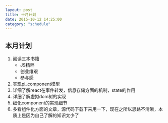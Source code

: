 ```yaml
---
layout: post
title: 十月计划
date: 2015-10-12 14:25:00
category: "schedule"
---
```


## 本月计划

1. 阅读三本书籍 
	- JS精粹
	- 创业维艰
	- 参与感
2. 实现pi_component模型
3. 详细了解react在事件转发，信息存储方面的机制，state的作用
4. 详细了解虚拟dom树的实现
5. 细化component的实现细节
6. 多看组件化方面的文章，源代码下载下来用一下，现在之所以思路不清晰，本质上是因为自己了解的知识太少了

